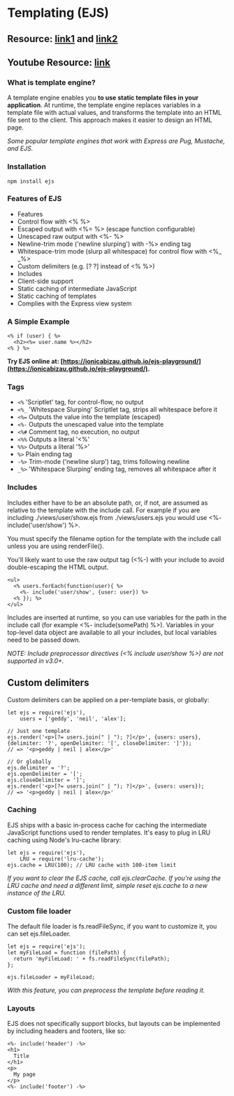 # Templating (EJS)

## Resource: [link1](https://robdodson.me/how-to-use-ejs-in-express/) and [link2](https://learn.co/lessons/using-ejs-in-express)
## Youtube Resource: [link](https://www.youtube.com/playlist?list=PL7sCSgsRZ-slYARh3YJIqPGZqtGVqZRGt)

### What is template engine?
A template engine enables you **to use static template files in your application**. At runtime, the template engine replaces variables in a template file with actual values, and transforms the template into an HTML file sent to the client. This approach makes it easier to design an HTML page.

*Some popular template engines that work with Express are Pug, Mustache, and EJS.*

### Installation
 <code>npm install ejs</code>
 
### Features of EJS
- Features
- Control flow with <% %>
- Escaped output with <%= %> (escape function configurable)
- Unescaped raw output with <%- %>
- Newline-trim mode ('newline slurping') with -%> ending tag
- Whitespace-trim mode (slurp all whitespace) for control flow with <%_ _%>
- Custom delimiters (e.g. [? ?] instead of <% %>)
- Includes
- Client-side support
- Static caching of intermediate JavaScript
- Static caching of templates
- Complies with the Express view system

### A Simple Example
```
<% if (user) { %>
  <h2><%= user.name %></h2>
<% } %>
```
**Try EJS online at: [https://ionicabizau.github.io/ejs-playground/](https://ionicabizau.github.io/ejs-playground/).**

### Tags 

- <code><%</code> 'Scriptlet' tag, for control-flow, no output
- <code><%_</code> 'Whitespace Slurping' Scriptlet tag, strips all whitespace before it
- <code><%=</code> Outputs the value into the template (escaped)
- <code><%-</code> Outputs the unescaped value into the template
- <code><%#</code> Comment tag, no execution, no output
- <code><%%</code> Outputs a literal '<%'
- <code>%%></code> Outputs a literal '%>'
- <code>%></code> Plain ending tag
- <code>-%></code> Trim-mode ('newline slurp') tag, trims following newline
- <code>_%></code> 'Whitespace Slurping' ending tag, removes all whitespace after it
  
### Includes

Includes either have to be an absolute path, or, if not, are assumed as relative to the template with the include call. For example if you are including ./views/user/show.ejs from ./views/users.ejs you would use <%- include('user/show') %>.

You must specify the filename option for the template with the include call unless you are using renderFile().

You'll likely want to use the raw output tag (<%-) with your include to avoid double-escaping the HTML output.

```
<ul>
  <% users.forEach(function(user){ %>
    <%- include('user/show', {user: user}) %>
  <% }); %>
</ul>
```
Includes are inserted at runtime, so you can use variables for the path in the include call (for example <%- include(somePath) %>). Variables in your top-level data object are available to all your includes, but local variables need to be passed down.

*NOTE: Include preprocessor directives (<% include user/show %>) are not supported in v3.0+.*

## Custom delimiters
Custom delimiters can be applied on a per-template basis, or globally:
```
let ejs = require('ejs'),
    users = ['geddy', 'neil', 'alex'];
 
// Just one template
ejs.render('<p>[?= users.join(" | "); ?]</p>', {users: users}, {delimiter: '?', openDelimiter: '[', closeDelimiter: ']'});
// => '<p>geddy | neil | alex</p>'
 
// Or globally
ejs.delimiter = '?';
ejs.openDelimiter = '[';
ejs.closeDelimiter = ']';
ejs.render('<p>[?= users.join(" | "); ?]</p>', {users: users});
// => '<p>geddy | neil | alex</p>'
```
### Caching
EJS ships with a basic in-process cache for caching the intermediate JavaScript functions used to render templates. It's easy to plug in LRU caching using Node's lru-cache library:
```
let ejs = require('ejs'),
    LRU = require('lru-cache');
ejs.cache = LRU(100); // LRU cache with 100-item limit
```
*If you want to clear the EJS cache, call ejs.clearCache. If you're using the LRU cache and need a different limit, simple reset ejs.cache to a new instance of the LRU.*

### Custom file loader
The default file loader is fs.readFileSync, if you want to customize it, you can set ejs.fileLoader.
```
let ejs = require('ejs');
let myFileLoad = function (filePath) {
  return 'myFileLoad: ' + fs.readFileSync(filePath);
};
 
ejs.fileLoader = myFileLoad;
```
*With this feature, you can preprocess the template before reading it.*

### Layouts
EJS does not specifically support blocks, but layouts can be implemented by including headers and footers, like so:
```
<%- include('header') -%>
<h1>
  Title
</h1>
<p>
  My page
</p>
<%- include('footer') -%>
```
